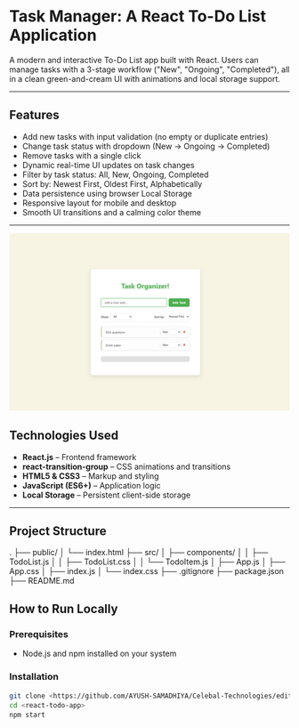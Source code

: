 # Task Manager: A React To-Do List Application

A modern and interactive To-Do List app built with React. Users can manage tasks with a 3-stage workflow ("New", "Ongoing", "Completed"), all in a clean green-and-cream UI with animations and local storage support.

---

## Features

- Add new tasks with input validation (no empty or duplicate entries)
- Change task status with dropdown (New → Ongoing → Completed)
- Remove tasks with a single click
- Dynamic real-time UI updates on task changes
- Filter by task status: All, New, Ongoing, Completed
- Sort by: Newest First, Oldest First, Alphabetically
- Data persistence using browser Local Storage
- Responsive layout for mobile and desktop
- Smooth UI transitions and a calming color theme

---


![Form Screenshot](Todo-app.png)

## Technologies Used

- **React.js** – Frontend framework
- **react-transition-group** – CSS animations and transitions
- **HTML5 & CSS3** – Markup and styling
- **JavaScript (ES6+)** – Application logic
- **Local Storage** – Persistent client-side storage

---

## Project Structure

.
├── public/
│ └── index.html
├── src/
│ ├── components/
│ │ ├── TodoList.js
│ │ ├── TodoList.css
│ │ └── TodoItem.js
│ ├── App.js
│ ├── App.css
│ ├── index.js
│ └── index.css
├── .gitignore
├── package.json
├── README.md


## How to Run Locally

### Prerequisites

- Node.js and npm installed on your system

### Installation

```bash
git clone <https://github.com/AYUSH-SAMADHIYA/Celebal-Technologies/edit/main/Assi-2>
cd <react-todo-app>
npm start
